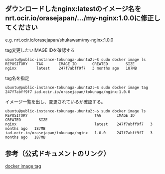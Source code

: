 ## ダウンロードしたnginx:latestのイメージ名をnrt.ocir.io/orasejapan/…/my-nginx:1.0.0に修正してください 

e.g. nrt.ocir.io/orasejapan/shukawam/my-nginx:1.0.0

tag変更したいIMAGE IDを確認する

```console
ubuntu@public-instance-tokunaga-ubuntu2:~$ sudo docker image ls
REPOSITORY    TAG       IMAGE ID       CREATED        SIZE
nginx         latest    247f7abff9f7   3 months ago   187MB
```

tag名を指定
```console
ubuntu@public-instance-tokunaga-ubuntu2:~$ sudo docker image tag 247f7abff9f7 iad.ocir.io/orasejapan/tokunaga/nginx:1.0.0
```

イメージ一覧を出し、変更されているか確認する。
```console
ubuntu@public-instance-tokunaga-ubuntu2:~$ sudo docker image ls
REPOSITORY                              TAG       IMAGE ID       CREATED        SIZE
nginx                                   latest    247f7abff9f7   3 months ago   187MB
iad.ocir.io/orasejapan/tokunaga/nginx   1.0.0     247f7abff9f7   3 months ago   187MB

```

## 参考（公式ドキュメントのリンク）
[docker image tag](https://docs.docker.com/engine/reference/commandline/image_tag/)
